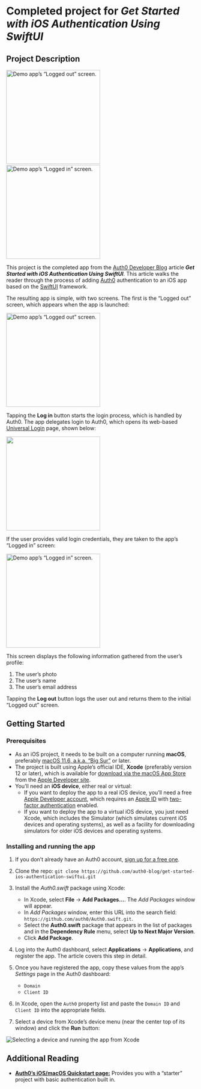 # Completed project for _Get Started with iOS Authentication Using SwiftUI_


## Project Description

<img src="https://images.ctfassets.net/23aumh6u8s0i/2vCUITSZoWh5vx9rvaT23o/7f5a6ba12dd7948f2a93374a485e2abe/starter_app_1.png" alt="Demo app’s “Logged out” screen." width="250" />&nbsp;&nbsp;&nbsp;<img src="https://images.ctfassets.net/23aumh6u8s0i/EYzWjMRx1fIiX9rU4Jd99/0a85c0549351669da425b614b6e82a8f/updated_logged_in_screen.png" alt="Demo app’s “Logged in” screen." width="250" />

This project is the completed app from the [Auth0 Developer Blog](https://auth0.com/blog/developers/) article _**Get Started with iOS Authentication Using SwiftUI**_. This article walks the reader through the process of adding [Auth0](https://auth0.com/) authentication to an iOS app based on the [SwiftUI](https://developer.apple.com/xcode/swiftui/) framework.

The resulting app is simple, with two screens. The first is the “Logged out” screen, which appears when the app is launched:

<img src="https://images.ctfassets.net/23aumh6u8s0i/2vCUITSZoWh5vx9rvaT23o/7f5a6ba12dd7948f2a93374a485e2abe/starter_app_1.png" alt="Demo app’s “Logged out” screen." width="250" />

Tapping the **Log in** button starts the login process, which is handled by Auth0. The app delegates login to Auth0, which opens its web-based [Universal Login](https://auth0.com/docs/authenticate/login/auth0-universal-login) page, shown below:

<img src="https://images.ctfassets.net/23aumh6u8s0i/6viU0brK9Sf7kefqWhCpcL/3c0ada420ad13f7cf3a952a433412f76/swiftui_app_acreen_2.png" width="250" />

If the user provides valid login credentials, they are taken to the app’s “Logged in” screen:

<img src="https://images.ctfassets.net/23aumh6u8s0i/EYzWjMRx1fIiX9rU4Jd99/0a85c0549351669da425b614b6e82a8f/updated_logged_in_screen.png" alt="Demo app’s “Logged in” screen." width="250" />

This screen displays the following information gathered from the user’s profile:

1. The user’s photo
2. The user’s name
3. The user’s email address

Tapping the **Log out** button logs the user out and returns them to the initial “Logged out” screen.


## Getting Started

### Prerequisites

* As an iOS project, it needs to be built on a computer running **macOS**, preferably [macOS 11.6, a.k.a. “Big Sur”](https://apps.apple.com/us/app/macos-big-sur/id1526878132?mt=12) or later.
* The project is built using Apple’s official IDE, **Xcode** (preferably version 12 or later), which is available for [download via the macOS App Store](https://apps.apple.com/us/app/xcode/id497799835?mt=12) from the [Apple Developer site](https://developer.apple.com/xcode/).
* You’ll need an **iOS device**, either real or virtual:
	* If you want to deploy the app to a real iOS device, you’ll need a free [Apple Developer account](https://developer.apple.com/programs/), which requires an [Apple ID](https://support.apple.com/apple-id) with [two-factor authentication](https://support.apple.com/en-us/HT204915) enabled.
	* If you want to deploy the app to a virtual iOS device, you just need Xcode, which includes the Simulator (which simulates current iOS devices and operating systems), as well as a facility for downloading simulators for older iOS devices and operating systems.


### Installing and running the app

1. If you don’t already have an Auth0 account, <a href="https://auth0.com/signup" 
  data-amp-replace="CLIENT_ID" 
  data-amp-addparams="anonId=CLIENT_ID(cid-scope-cookie-fallback-name)">
  sign up for a free one</a>.
2. Clone the repo: `git clone https://github.com/auth0-blog/get-started-ios-authentication-swiftui.git`
3. Install the *Auth0.swift* package using Xcode:

	- In Xcode, select **File** → **Add Packages...**. The *Add Packages* window will appear.
	- In *Add Packages* window, enter this URL into the search field: `https://github.com/auth0/Auth0.swift.git`.
	- Select the **Auth0.swift** package that appears in the list of packages and in the **Dependency Rule** menu, select **Up to Next Major Version**.
	- Click **Add Package**.

4. Log into the Auth0 dashboard, select **Applications** → **Applications**, and register the app. The article covers this step in detail.
5. Once you have registered the app, copy these values from the app’s *Settings* page in the Auth0 dashboard:

	- `Domain`
	- `Client ID`

6. In Xcode, open the `Auth0` property list and paste the `Domain ID` and `Client ID` into the appropriate fields.
7. Select a device from Xcode’s device menu (near the center top of its window) and click the **Run** button:

![Selecting a device and running the app from Xcode](https://images.ctfassets.net/23aumh6u8s0i/3QMFg81WXJkPZeMrfxVBf2/4d2de0bdc14f5859094783f9f71a62e3/run_the_app.png)


## Additional Reading

* [**Auth0’s iOS/macOS Quickstart page:**](https://auth0.com/docs/quickstart/native/ios-swift) Provides you with a “starter” project with basic authentication built in.


